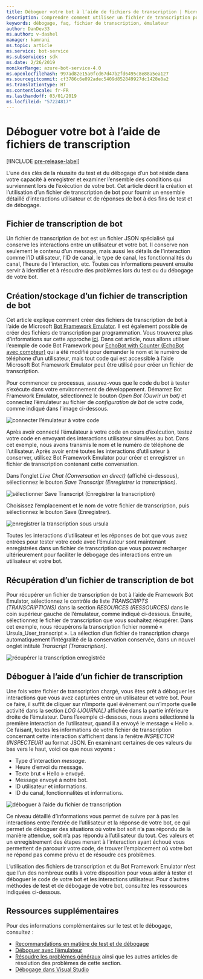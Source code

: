 ```yaml
---
title: Déboguer votre bot à l’aide de fichiers de transcription | Microsoft Docs
description: Comprendre comment utiliser un fichier de transcription pour vous aider à déboguer votre robot.
keywords: débogage, faq, fichier de transcription, émulateur
author: DanDev33
ms.author: v-dashel
manager: kamrani
ms.topic: article
ms.service: bot-service
ms.subservices: sdk
ms.date: 2/26/2019
monikerRange: azure-bot-service-4.0
ms.openlocfilehash: 997ad82e15a0fcd67d47b2fd6495c8e88a5ea127
ms.sourcegitcommit: cf3786c6e092adec5409d852849927dc1428e8a2
ms.translationtype: HT
ms.contentlocale: fr-FR
ms.lasthandoff: 03/01/2019
ms.locfileid: "57224817"
---
```

# <a name="debug-your-bot-using-transcript-files"></a>Déboguer votre bot à l’aide de fichiers de transcription
[!INCLUDE [pre-release-label](../includes/pre-release-label.md)]

L’une des clés de la réussite du test et du débogage d’un bot réside dans votre capacité à enregistrer et examiner l’ensemble des conditions qui surviennent lors de l’exécution de votre bot. Cet article décrit la création et l’utilisation d’un fichier de transcription de bot pour fournir un ensemble détaillé d’interactions utilisateur et de réponses de bot à des fins de test et de débogage.

## <a name="the-bot-transcript-file"></a>Fichier de transcription de bot
Un fichier de transcription de bot est un fichier JSON spécialisé qui conserve les interactions entre un utilisateur et votre bot. Il conserve non seulement le contenu d’un message, mais aussi les détails de l’interaction comme l’ID utilisateur, l’ID de canal, le type de canal, les fonctionnalités du canal, l’heure de l’interaction, etc. Toutes ces informations peuvent ensuite servir à identifier et à résoudre des problèmes lors du test ou du débogage de votre bot. 

## <a name="creatingstoring-a-bot-transcript-file"></a>Création/stockage d’un fichier de transcription de bot
Cet article explique comment créer des fichiers de transcription de bot à l’aide de Microsoft [Bot Framework Emulator](https://github.com/Microsoft/BotFramework-Emulator). Il est également possible de créer des fichiers de transcription par programmation. Vous trouverez plus d’informations sur cette approche [ici](./bot-builder-howto-v4-storage.md#blob-transcript-storage). Dans cet article, nous allons utiliser l’exemple de code Bot Framework pour [EchoBot with Counter (EchoBot avec compteur)](https://aka.ms/EchoBot-With-Counter) qui a été modifié pour demander le nom et le numéro de téléphone d’un utilisateur, mais tout code qui est accessible à l’aide Microsoft Bot Framework Emulator peut être utilisé pour créer un fichier de transcription.

Pour commencer ce processus, assurez-vous que le code du bot à tester s’exécute dans votre environnement de développement. Démarrez Bot Framework Emulator, sélectionnez le bouton _Open Bot (Ouvrir un bot)_ et connectez l’émulateur au fichier de _configuration de bot_ de votre code, comme indiqué dans l’image ci-dessous.

![connecter l’émulateur à votre code](./media/emulator_open_bot_configuration.png)

Après avoir connecté l’émulateur à votre code en cours d’exécution, testez votre code en envoyant des interactions utilisateur simulées au bot. Dans cet exemple, nous avons transmis le nom et le numéro de téléphone de l’utilisateur. Après avoir entré toutes les interactions d’utilisateur à conserver, utilisez Bot Framework Emulator pour créer et enregistrer un fichier de transcription contenant cette conversation. 

Dans l’onglet _Live Chat (Conversation en direct)_ (affiché ci-dessous), sélectionnez le bouton _Save Transcript (Enregistrer la transcription)_. 

![sélectionner Save Transcript (Enregistrer la transcription)](./media/emulator_transcript_save.png)

Choisissez l’emplacement et le nom de votre fichier de transcription, puis sélectionnez le bouton Save (Enregistrer).

![enregistrer la transcription sous ursula](./media/emulator_transcript_saveas_ursula.png)

Toutes les interactions d’utilisateur et les réponses de bot que vous avez entrées pour tester votre code avec l’émulateur sont maintenant enregistrées dans un fichier de transcription que vous pouvez recharger ultérieurement pour faciliter le débogage des interactions entre un utilisateur et votre bot.

## <a name="retrieving-a-bot-transcript-file"></a>Récupération d’un fichier de transcription de bot
Pour récupérer un fichier de transcription de bot à l’aide de Framework Bot Emulator, sélectionnez le contrôle de liste _TRANSCRIPTS (TRANSCRIPTIONS)_ dans la section _RESOURCES (RESSOURCES)_ dans le coin supérieur gauche de l’émulateur, comme indiqué ci-dessous. Ensuite, sélectionnez le fichier de transcription que vous souhaitez récupérer. Dans cet exemple, nous récupérons la transcription fichier nommé « Ursula_User_transcript ». La sélection d’un fichier de transcription charge automatiquement l’intégralité de la conservation conservée, dans un nouvel onglet intitulé _Transcript (Transcription)_.

![récupérer la transcription enregistrée](./media/emulator_transcript_retrieve.png)

## <a name="debug-using-transcript-file"></a>Déboguer à l’aide d’un fichier de transcription
Une fois votre fichier de transcription chargé, vous êtes prêt à déboguer les interactions que vous avez capturées entre un utilisateur et votre bot. Pour ce faire, il suffit de cliquer sur n’importe quel événement ou n’importe quelle activité dans la section _LOG (JOURNAL)_ affichée dans la partie inférieure droite de l’émulateur. Dans l’exemple ci-dessous, nous avons sélectionné la première interaction de l’utilisateur, quand il a envoyé le message « Hello ». Ce faisant, toutes les informations de votre fichier de transcription concernant cette interaction s’affichent dans la fenêtre _INSPECTOR (INSPECTEUR)_ au format JSON. En examinant certaines de ces valeurs du bas vers le haut, voici ce que nous voyons :
* Type d’interaction _message_.
* Heure d’envoi du message.
* Texte brut « Hello » envoyé.
* Message envoyé à notre bot.
* ID utilisateur et informations.
* ID du canal, fonctionnalités et informations.

![déboguer à l’aide du fichier de transcription](./media/emulator_transcript_debug.png)

Ce niveau détaillé d’informations vous permet de suivre par à pas les interactions entre l’entrée de l’utilisateur et la réponse de votre bot, ce qui permet de déboguer des situations où votre bot soit n’a pas répondu de la manière attendue, soit n’a pas répondu à l’utilisateur du tout. Ces valeurs et un enregistrement des étapes menant à l’interaction ayant échoué vous permettent de parcourir votre code, de trouver l’emplacement où votre bot ne répond pas comme prévu et de résoudre ces problèmes.

L’utilisation des fichiers de transcription et du Bot Framework Emulator n’est que l’un des nombreux outils à votre disposition pour vous aider à tester et déboguer le code de votre bot et les interactions utilisateur. Pour d’autres méthodes de test et de débogage de votre bot, consultez les ressources indiquées ci-dessous.

## <a name="additional-resources"></a>Ressources supplémentaires

Pour des informations complémentaires sur le test et le débogage, consultez :

* [Recommandations en matière de test et de débogage](./bot-builder-testing-debugging.md)
* [Déboguer avec l’émulateur](../bot-service-debug-emulator.md)
* [Résoudre les problèmes généraux](../bot-service-troubleshoot-bot-configuration.md) ainsi que les autres articles de résolution des problèmes de cette section.
* [Débogage dans Visual Studio](https://docs.microsoft.com/en-us/visualstudio/debugger/index)
